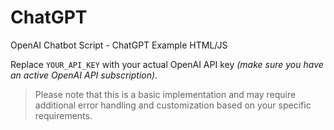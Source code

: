 # ChatGPT
OpenAI Chatbot Script - ChatGPT Example HTML/JS 


Replace `YOUR_API_KEY` with your actual OpenAI API key *(make sure you have an active OpenAI API subscription)*.


> Please note that this is a basic implementation and may require additional error handling and customization based on your specific requirements.
